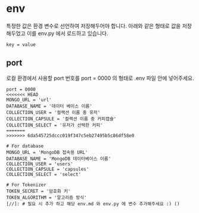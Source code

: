 # env

특정한 값은 환경 변수로 선언하여 저장해두어야 합니다.
아래와 같은 형태로 값을 저장해두었고 이를 env.py 에서 로드하고 있습니다.

```env
key = value
```

## port

로컬 환경에서 사용할 port 번호를 port = 0000 의 형태로 .env 파일 안에 넣어주세요.

```env
port = 0000
<<<<<<< HEAD
MONGO_URL = 'url'
DATABASE_NAME = '데이터 베이스 이름'
COLLECTION_USER = '컬랙션 이름 중 유저'
COLLECTION_CAPSULE = '컬랙션 이름 중 커피캡슐'
COLLECTION_SELECT = '유저가 선택한 커피'
=======
>>>>>>> 6da545725dccc019f347c5eb27495b5c86df58e0

# For database
MONGO_URL = 'MongoDB 접속용 URL'
DATABASE_NAME = 'MongoDB 데이터베이스 이름'
COLLECTION_USER = 'users'
COLLECTION_CAPSULE = 'capsules'
COLLECTION_SELECT = 'select'

# For Tokenizer
TOKEN_SECRET = '암호화 키'
TOKEN_ALGORITHM = '알고리즘 방식'
[//]: # 필요 시 추가 하고 해당 env.md 와 env.py 에 변수 추가해주세요 :) ()
```